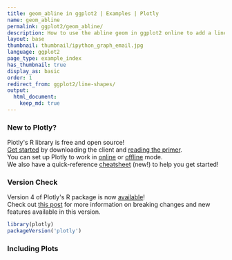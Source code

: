 ```yaml
---
title: geom_abline in ggplot2 | Examples | Plotly
name: geom_abline
permalink: ggplot2/geom_abline/
description: How to use the abline geom in ggplot2 online to add a line with specified slope and intercept to the plot.
layout: base
thumbnail: thumbnail/ipython_graph_email.jpg
language: ggplot2
page_type: example_index
has_thumbnail: true
display_as: basic
order: 1
redirect_from: ggplot2/line-shapes/
output:
  html_document:
    keep_md: true
---
```




### New to Plotly?

Plotly's R library is free and open source!<br>
[Get started](https://plot.ly/r/getting-started/) by downloading the client and [reading the primer](https://plot.ly/r/getting-started/).<br>
You can set up Plotly to work in [online](https://plot.ly/r/getting-started/#hosting-graphs-in-your-online-plotly-account) or [offline](https://plot.ly/r/offline/) mode.<br>
We also have a quick-reference [cheatsheet](https://images.plot.ly/plotly-documentation/images/r_cheat_sheet.pdf) (new!) to help you get started!

### Version Check

Version 4 of Plotly's R package is now [available](https://plot.ly/r/getting-started/#installation)!<br>
Check out [this post](http://moderndata.plot.ly/upgrading-to-plotly-4-0-and-above/) for more information on breaking changes and new features available in this version.


```r
library(plotly)
packageVersion('plotly')
```

### Including Plots



